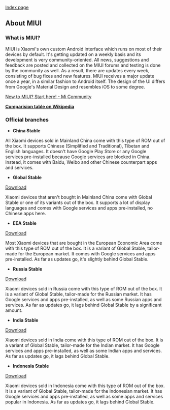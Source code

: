 [Index page](../)

## About MIUI

### What is MIUI?

MIUI is Xiaomi's own custom Android interface which runs on most of their devices by default. It's getting updated on a weekly basis and its development is very community-oriented. All news, suggestions and feedback are posted and collected on the MIUI forums and testing is done by the community as well. As a result, there are updates every week, consisting of bug fixes and new features. MIUI receives a major update once a year, in a similar fashion to Android itself. The design of the UI differs from Google's Material Design and resembles iOS to some degree.

[New to MIUI? Start here! - Mi Community](http://c.mi.com/thread-313163-1-0.html)

**[Comparision table on Wikipedia](https://en.wikipedia.org/wiki/MIUI#Comparison_of_all_MIUI_variants)**

### Official branches

* **China Stable**

All Xiaomi devices sold in Mainland China come with this type of ROM out of the box. It supports Chinese (Simplified and Traditional), Tibetan and English languages. It doesn't have Google Play Store or any Google services pre-installed because Google services are blocked in China. Instead, it comes with Baidu, Weibo and other Chinese counterpart apps and services.

* **Global Stable**

[Download](https://c.mi.com/global/miuidownload/index)

Xiaomi devices that aren't bought in Mainland China come with Global Stable or one of its variants out of the box. It supports a lot of display languages and comes with Google services and apps pre-installed, no Chinese apps here.

* **EEA Stable**

[Download](https://c.mi.com/global/miuidownload/index)

Most Xiaomi devices that are bought in the European Economic Area come with this type of ROM out of the box. It is a variant of Global Stable, tailor-made for the European market. It comes with Google services and apps pre-installed. As far as updates go, it's slightly behind Global Stable.

* **Russia Stable**

[Download](https://c.mi.com/global/miuidownload/index)

Xiaomi devices sold in Russia come with this type of ROM out of the box. It is a variant of Global Stable, tailor-made for the Russian market. It has Google services and apps pre-installed, as well as some Russian apps and services. As far as updates go, it lags behind Global Stable by a significant amount.

* **India Stable**

[Download](https://c.mi.com/global/miuidownload/index)

Xiaomi devices sold in India come with this type of ROM out of the box. It is a variant of Global Stable, tailor-made for the Indian market. It has Google services and apps pre-installed, as well as some Indian apps and services. As far as updates go, it lags behind Global Stable.

* **Indonesia Stable**

[Download](https://c.mi.com/global/miuidownload/index)

Xiaomi devices sold in Indonesia come with this type of ROM out of the box. It is a variant of Global Stable, tailor-made for the Indonesian market. It has Google services and apps pre-installed, as well as some apps and services popular in Indonesia. As far as updates go, it lags behind Global Stable.
